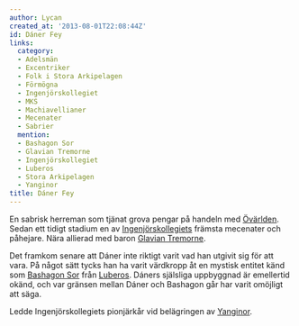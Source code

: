 ```yaml
---
author: Lycan
created_at: '2013-08-01T22:08:44Z'
id: Dáner Fey
links:
  category:
  - Adelsmän
  - Excentriker
  - Folk i Stora Arkipelagen
  - Förmögna
  - Ingenjörskollegiet
  - MKS
  - Machiavellianer
  - Mecenater
  - Sabrier
  mention:
  - Bashagon Sor
  - Glavian Tremorne
  - Ingenjörskollegiet
  - Luberos
  - Stora Arkipelagen
  - Yanginor
title: Dáner Fey
---
```


En sabrisk herreman som tjänat grova pengar på handeln med [Övärlden]. Sedan ett tidigt stadium en
av [Ingenjörskollegiets] främsta mecenater och påhejare. Nära allierad med baron [Glavian Tremorne].

Det framkom senare att Dáner inte riktigt varit vad han utgivit sig för att vara. På något sätt
tycks han ha varit värdkropp åt en mystisk entitet känd som [Bashagon Sor] från [Luberos]. Dáners
själsliga uppbyggnad är emellertid okänd, och var gränsen mellan Dáner och Bashagon går har varit
omöjligt att säga.

Ledde Ingenjörskollegiets pionjärkår vid belägringen av [Yanginor].

  [Övärlden]: Stora_Arkipelagen
  [Ingenjörskollegiets]: Ingenjörskollegiet
  [Glavian Tremorne]: Glavian_Tremorne
  [Bashagon Sor]: Bashagon_Sor
  [Luberos]: Luberos
  [Yanginor]: Yanginor
